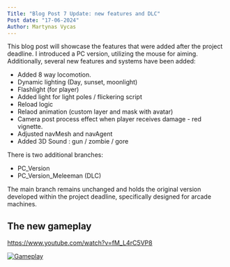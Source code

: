 ```yaml
---
Title: "Blog Post 7 Update: new features and DLC"
Post date: "17-06-2024"
Author: Martynas Vycas
---
```


This blog post will showcase the features that were added after the project deadline.
I introduced a PC version, utilizing the mouse for aiming. Additionally, several new features and systems have been added: 

- Added 8 way locomotion.
- Dynamic lighting (Day, sunset, moonlight)
- Flashlight (for player)
- Added light for light poles / flickering script
- Reload logic
- Relaod animation (custom layer and mask with avatar)
- Camera post process effect when player receives damage - red vignette.
- Adjusted navMesh and navAgent
- Added 3D Sound : gun / zombie / gore

There is two additional branches:
- PC_Version
- PC_Version_Meleeman (DLC)

The main branch remains unchanged and holds the original version developed within the project deadline, specifically designed for arcade machines.

## The new gameplay

https://www.youtube.com/watch?v=fM_L4rC5VP8

[![Gameplay](https://img.youtube.com/vi/fM_L4rC5VP8/0.jpg)](https://www.youtube.com/watch?v=fM_L4rC5VP8 "Gameplay")

